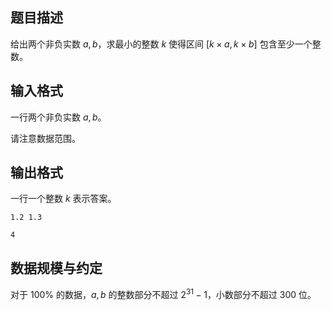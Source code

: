 ## 题目描述

给出两个非负实数 $a,b$，求最小的整数 $k$ 使得区间 $[k\times a,k\times b]$ 包含至少一个整数。

## 输入格式

一行两个非负实数 $a,b$。

请注意数据范围。

## 输出格式

一行一个整数 $k$ 表示答案。

```input1
1.2 1.3
```

```output1
4
```

## 数据规模与约定

对于 $100\%$ 的数据，$a,b$ 的整数部分不超过 $2^{31}-1$，小数部分不超过 $300$ 位。

